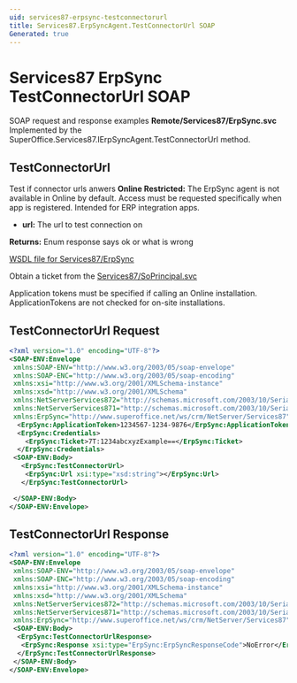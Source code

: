```yaml
---
uid: services87-erpsync-testconnectorurl
title: Services87.ErpSyncAgent.TestConnectorUrl SOAP
Generated: true
---
```


# Services87 ErpSync TestConnectorUrl SOAP

SOAP request and response examples **Remote/Services87/ErpSync.svc**
Implemented by the <see cref="M:SuperOffice.Services87.IErpSyncAgent.TestConnectorUrl">SuperOffice.Services87.IErpSyncAgent.TestConnectorUrl</see> method.

## TestConnectorUrl

Test if connector urls anwers
<para /><b>Online Restricted:</b> The ErpSync agent is not available in Online by default. Access must be requested specifically when app is registered. Intended for ERP integration apps.

* **url:** The url to test connection on

**Returns:** Enum response says ok or what is wrong


[WSDL file for Services87/ErpSync](../Services87-ErpSync.md)

Obtain a ticket from the [Services87/SoPrincipal.svc](../SoPrincipal/index.md)

Application tokens must be specified if calling an Online installation. ApplicationTokens are not checked for on-site installations.

## TestConnectorUrl Request

```xml
<?xml version="1.0" encoding="UTF-8"?>
<SOAP-ENV:Envelope
 xmlns:SOAP-ENV="http://www.w3.org/2003/05/soap-envelope"
 xmlns:SOAP-ENC="http://www.w3.org/2003/05/soap-encoding"
 xmlns:xsi="http://www.w3.org/2001/XMLSchema-instance"
 xmlns:xsd="http://www.w3.org/2001/XMLSchema"
 xmlns:NetServerServices872="http://schemas.microsoft.com/2003/10/Serialization/Arrays"
 xmlns:NetServerServices871="http://schemas.microsoft.com/2003/10/Serialization/"
 xmlns:ErpSync="http://www.superoffice.net/ws/crm/NetServer/Services87">
  <ErpSync:ApplicationToken>1234567-1234-9876</ErpSync:ApplicationToken>
  <ErpSync:Credentials>
    <ErpSync:Ticket>7T:1234abcxyzExample==</ErpSync:Ticket>
  </ErpSync:Credentials>
 <SOAP-ENV:Body>
   <ErpSync:TestConnectorUrl>
    <ErpSync:Url xsi:type="xsd:string"></ErpSync:Url>
   </ErpSync:TestConnectorUrl>

 </SOAP-ENV:Body>
</SOAP-ENV:Envelope>

```


## TestConnectorUrl Response

```xml
<?xml version="1.0" encoding="UTF-8"?>
<SOAP-ENV:Envelope
 xmlns:SOAP-ENV="http://www.w3.org/2003/05/soap-envelope"
 xmlns:SOAP-ENC="http://www.w3.org/2003/05/soap-encoding"
 xmlns:xsi="http://www.w3.org/2001/XMLSchema-instance"
 xmlns:xsd="http://www.w3.org/2001/XMLSchema"
 xmlns:NetServerServices872="http://schemas.microsoft.com/2003/10/Serialization/Arrays"
 xmlns:NetServerServices871="http://schemas.microsoft.com/2003/10/Serialization/"
 xmlns:ErpSync="http://www.superoffice.net/ws/crm/NetServer/Services87">
 <SOAP-ENV:Body>
  <ErpSync:TestConnectorUrlResponse>
   <ErpSync:Response xsi:type="ErpSync:ErpSyncResponseCode">NoError</ErpSync:Response>
  </ErpSync:TestConnectorUrlResponse>
 </SOAP-ENV:Body>
</SOAP-ENV:Envelope>

```

